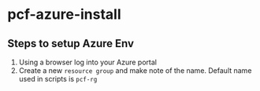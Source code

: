 # pcf-azure-install

## Steps to setup Azure Env
1. Using a browser log into your Azure portal
2. Create a new `resource group` and make note of the name. Default name used in scripts is `pcf-rg`
